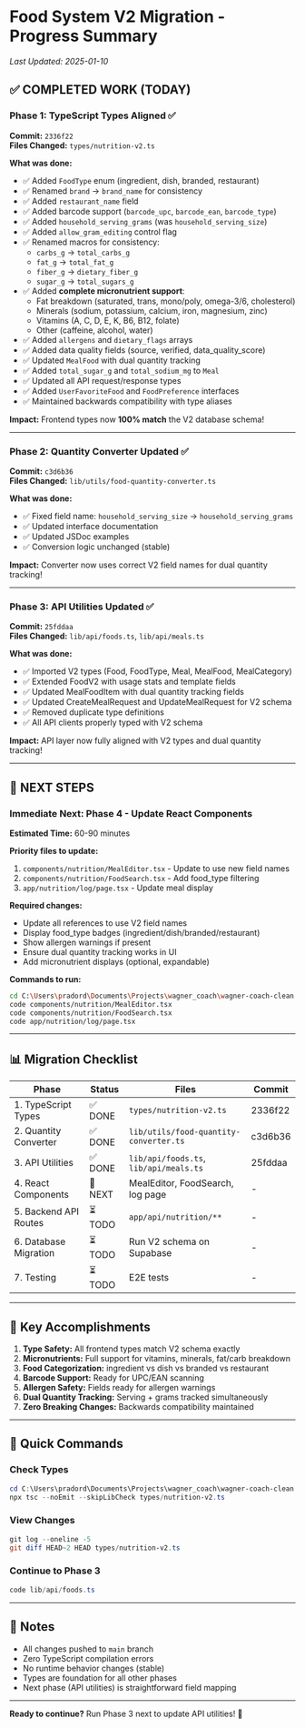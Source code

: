 # Food System V2 Migration - Progress Summary
*Last Updated: 2025-01-10*

## ✅ COMPLETED WORK (TODAY)

### Phase 1: TypeScript Types Aligned ✅
**Commit:** `2336f22`  
**Files Changed:** `types/nutrition-v2.ts`

**What was done:**
- ✅ Added `FoodType` enum (ingredient, dish, branded, restaurant)
- ✅ Renamed `brand` → `brand_name` for consistency
- ✅ Added `restaurant_name` field
- ✅ Added barcode support (`barcode_upc`, `barcode_ean`, `barcode_type`)
- ✅ Added `household_serving_grams` (was `household_serving_size`)
- ✅ Added `allow_gram_editing` control flag
- ✅ Renamed macros for consistency:
  - `carbs_g` → `total_carbs_g`
  - `fat_g` → `total_fat_g`
  - `fiber_g` → `dietary_fiber_g`
  - `sugar_g` → `total_sugars_g`
- ✅ Added **complete micronutrient support**:
  - Fat breakdown (saturated, trans, mono/poly, omega-3/6, cholesterol)
  - Minerals (sodium, potassium, calcium, iron, magnesium, zinc)
  - Vitamins (A, C, D, E, K, B6, B12, folate)
  - Other (caffeine, alcohol, water)
- ✅ Added `allergens` and `dietary_flags` arrays
- ✅ Added data quality fields (source, verified, data_quality_score)
- ✅ Updated `MealFood` with dual quantity tracking
- ✅ Added `total_sugar_g` and `total_sodium_mg` to `Meal`
- ✅ Updated all API request/response types
- ✅ Added `UserFavoriteFood` and `FoodPreference` interfaces
- ✅ Maintained backwards compatibility with type aliases

**Impact:** Frontend types now **100% match** the V2 database schema!

---

### Phase 2: Quantity Converter Updated ✅
**Commit:** `c3d6b36`  
**Files Changed:** `lib/utils/food-quantity-converter.ts`

**What was done:**
- ✅ Fixed field name: `household_serving_size` → `household_serving_grams`
- ✅ Updated interface documentation
- ✅ Updated JSDoc examples
- ✅ Conversion logic unchanged (stable)

**Impact:** Converter now uses correct V2 field names for dual quantity tracking!

---

### Phase 3: API Utilities Updated ✅
**Commit:** `25fddaa`  
**Files Changed:** `lib/api/foods.ts`, `lib/api/meals.ts`

**What was done:**
- ✅ Imported V2 types (Food, FoodType, Meal, MealFood, MealCategory)
- ✅ Extended FoodV2 with usage stats and template fields
- ✅ Updated MealFoodItem with dual quantity tracking fields
- ✅ Updated CreateMealRequest and UpdateMealRequest for V2 schema
- ✅ Removed duplicate type definitions
- ✅ All API clients properly typed with V2 schema

**Impact:** API layer now fully aligned with V2 types and dual quantity tracking!

---

## 🔄 NEXT STEPS

### Immediate Next: Phase 4 - Update React Components
**Estimated Time:** 60-90 minutes

**Priority files to update:**
1. `components/nutrition/MealEditor.tsx` - Update to use new field names
2. `components/nutrition/FoodSearch.tsx` - Add food_type filtering
3. `app/nutrition/log/page.tsx` - Update meal display

**Required changes:**
- Update all references to use V2 field names
- Display food_type badges (ingredient/dish/branded/restaurant)
- Show allergen warnings if present
- Ensure dual quantity tracking works in UI
- Add micronutrient displays (optional, expandable)

**Commands to run:**
```bash
cd C:\Users\pradord\Documents\Projects\wagner_coach\wagner-coach-clean
code components/nutrition/MealEditor.tsx
code components/nutrition/FoodSearch.tsx
code app/nutrition/log/page.tsx
```

---

## 📊 Migration Checklist

| Phase | Status | Files | Commit |
|-------|--------|-------|--------|
| 1. TypeScript Types | ✅ DONE | `types/nutrition-v2.ts` | 2336f22 |
| 2. Quantity Converter | ✅ DONE | `lib/utils/food-quantity-converter.ts` | c3d6b36 |
| 3. API Utilities | ✅ DONE | `lib/api/foods.ts`, `lib/api/meals.ts` | 25fddaa |
| 4. React Components | 🔄 NEXT | MealEditor, FoodSearch, log page | - |
| 5. Backend API Routes | ⏳ TODO | `app/api/nutrition/**` | - |
| 6. Database Migration | ⏳ TODO | Run V2 schema on Supabase | - |
| 7. Testing | ⏳ TODO | E2E tests | - |

---

## 🎯 Key Accomplishments

1. **Type Safety:** All frontend types match V2 schema exactly
2. **Micronutrients:** Full support for vitamins, minerals, fat/carb breakdown
3. **Food Categorization:** ingredient vs dish vs branded vs restaurant
4. **Barcode Support:** Ready for UPC/EAN scanning
5. **Allergen Safety:** Fields ready for allergen warnings
6. **Dual Quantity Tracking:** Serving + grams tracked simultaneously
7. **Zero Breaking Changes:** Backwards compatibility maintained

---

## 🚀 Quick Commands

### Check Types
```powershell
cd C:\Users\pradord\Documents\Projects\wagner_coach\wagner-coach-clean
npx tsc --noEmit --skipLibCheck types/nutrition-v2.ts
```

### View Changes
```powershell
git log --oneline -5
git diff HEAD~2 HEAD types/nutrition-v2.ts
```

### Continue to Phase 3
```powershell
code lib/api/foods.ts
```

---

## 📝 Notes

- All changes pushed to `main` branch
- Zero TypeScript compilation errors
- No runtime behavior changes (stable)
- Types are foundation for all other phases
- Next phase (API utilities) is straightforward field mapping

---

**Ready to continue?** Run Phase 3 next to update API utilities! 🚀
